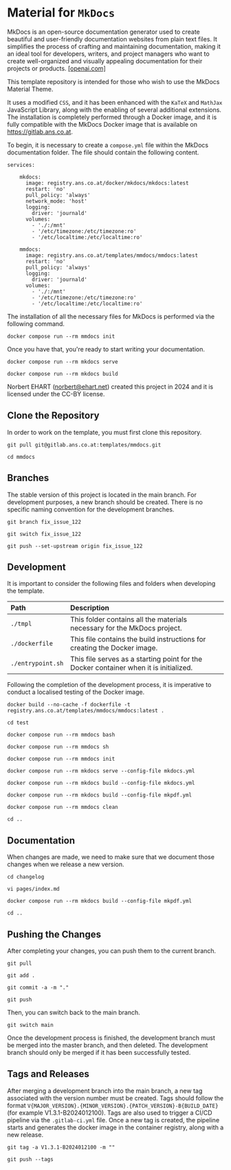 # Material for `MkDocs`

MkDocs is an open-source documentation generator used to create beautiful and user-friendly documentation websites from plain text files. It simplifies the process of crafting and maintaining documentation, making it an ideal tool for developers, writers, and project managers who want to create well-organized and visually appealing documentation for their projects or products. <a href="https://chat.openai.com/" target="_blank">[openai.com]</a>

This template repository is intended for those who wish to use the MkDocs Material Theme.

It uses a modified `CSS`, and it has been enhanced with the `KaTeX` and `MathJax` JavaScript Library, along with the enabling of several additional extensions. The installation is completely performed through a Docker image, and it is fully compatible with the MkDocs Docker image that is available on <a href="https://gitlab.ans.co.at/docker/mkdocs/container_registry/25" target="_blank">https://gitlab.ans.co.at</a>.

To begin, it is necessary to create a `compose.yml` file within the MkDocs documentation folder. The file should contain the following content.

```text
services:

    mkdocs:
      image: registry.ans.co.at/docker/mkdocs/mkdocs:latest
      restart: 'no'
      pull_policy: 'always'
      network_mode: 'host'
      logging:
        driver: 'journald'
      volumes:
        - './:/mnt'
        - '/etc/timezone:/etc/timezone:ro'
        - '/etc/localtime:/etc/localtime:ro'

    mmdocs:
      image: registry.ans.co.at/templates/mmdocs/mmdocs:latest
      restart: 'no'
      pull_policy: 'always'
      logging:
        driver: 'journald'
      volumes:
        - './:/mnt'
        - '/etc/timezone:/etc/timezone:ro'
        - '/etc/localtime:/etc/localtime:ro'
```

The installation of all the necessary files for MkDocs is performed via the following command.

```text
docker compose run --rm mmdocs init
```

Once you have that, you're ready to start writing your documentation.

```text
docker compose run --rm mkdocs serve
```

```text
docker compose run --rm mkdocs build
```

Norbert EHART (norbert@ehart.net) created this project in 2024 and it is licensed under the CC-BY license.

## Clone the Repository

In order to work on the template, you must first clone this repository.

```text
git pull git@gitlab.ans.co.at:templates/mmdocs.git
```

```text
cd mmdocs
```

## Branches

The stable version of this project is located in the main branch. For development purposes, a new branch should be created. There is no specific naming convention for the development branches.

```text
git branch fix_issue_122
```

```text
git switch fix_issue_122
```

```text
git push --set-upstream origin fix_issue_122
```

## Development

It is important to consider the following files and folders when developing the template.

| Path              | Description                                                                           |
|:------------------|:--------------------------------------------------------------------------------------|
| `./tmpl`          | This folder contains all the materials necessary for the MkDocs project.              |             
| `./dockerfile`    | This file contains the build instructions for creating the Docker image.              |
| `./entrypoint.sh` | This file serves as a starting point for the Docker container when it is initialized. |

Following the completion of the development process, it is imperative to conduct a localised testing of the Docker image.

```text
docker build --no-cache -f dockerfile -t registry.ans.co.at/templates/mmdocs/mmdocs:latest .
```

```text
cd test
```

```text
docker compose run --rm mmdocs bash
```

```text
docker compose run --rm mmdocs sh
```

```text
docker compose run --rm mmdocs init
```

```text
docker compose run --rm mkdocs serve --config-file mkdocs.yml
```

```text
docker compose run --rm mkdocs build --config-file mkdocs.yml
```

```text
docker compose run --rm mkdocs build --config-file mkpdf.yml
```

```text
docker compose run --rm mmdocs clean
```

```text
cd ..
```

## Documentation

When changes are made, we need to make sure that we document those changes when we release a new version.

```text
cd changelog
```

```text
vi pages/index.md
```

```text
docker compose run --rm mkdocs build --config-file mkpdf.yml
```

```text
cd ..
```

## Pushing the Changes

After completing your changes, you can push them to the current branch.

```text
git pull
```

```text
git add .
```

```text
git commit -a -m "."
```

```text
git push
```

Then, you can switch back to the main branch.

```text
git switch main
```

Once the development process is finished, the development branch must be merged into the master branch, and then deleted. The development branch should only be merged if it has been successfully tested.

## Tags and Releases

After merging a development branch into the main branch, a new tag associated with the version number must be created. Tags should follow the format `V{MAJOR_VERSION}.{MINOR_VERSION}.{PATCH_VERSION}-B{BUILD_DATE}` (for example V1.3.1-B2024012100). Tags are also used to trigger a CI/CD pipeline via the `.gitlab-ci.yml` file. Once a new tag is created, the pipeline starts and generates the docker image in the container registry, along with a new release.

```text
git tag -a V1.3.1-B2024012100 -m ""
```

```text
git push --tags
```
